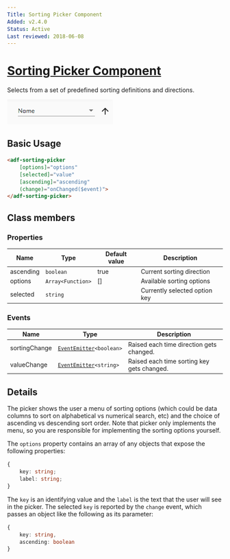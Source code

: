 ```yaml
---
Title: Sorting Picker Component
Added: v2.4.0
Status: Active
Last reviewed: 2018-06-08
---
```


# [Sorting Picker Component](../../../lib/core/sorting-picker/sorting-picker.component.ts "Defined in sorting-picker.component.ts")

Selects from a set of predefined sorting definitions and directions.

![Sorting Picker](../../docassets/images/sorting-picker.png)

## Basic Usage

```html
<adf-sorting-picker
    [options]="options"
    [selected]="value"
    [ascending]="ascending"
    (change)="onChanged($event)">
</adf-sorting-picker>
```

## Class members

### Properties

| Name | Type | Default value | Description |
| --- | --- | --- | --- |
| ascending | `boolean` | true | Current sorting direction |
| options | `Array<Function>` | \[] | Available sorting options |
| selected | `string` |  | Currently selected option key |

### Events

| Name | Type | Description |
| --- | --- | --- |
| sortingChange | [`EventEmitter`](https://angular.io/api/core/EventEmitter)`<boolean>` | Raised each time direction gets changed. |
| valueChange | [`EventEmitter`](https://angular.io/api/core/EventEmitter)`<string>` | Raised each time sorting key gets changed. |

## Details

The picker shows the user a menu of sorting options (which could be data columns to sort on
alphabetical vs numerical search, etc) and the choice of ascending vs descending sort order.
Note that picker only implements the menu, so you are responsible for implementing the sorting
options yourself.

The `options` property contains an array of any objects that expose the following properties:

```ts
{
    key: string;
    label: string;
}
```

The `key` is an identifying value and the `label` is the text that the user will see in the
picker. The selected `key` is reported by the `change` event, which passes an object like the
following as its parameter:

```ts
{
    key: string,
    ascending: boolean
}
```
